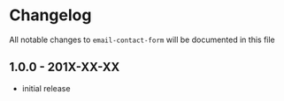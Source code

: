 # Changelog

All notable changes to `email-contact-form` will be documented in this file

## 1.0.0 - 201X-XX-XX

- initial release
